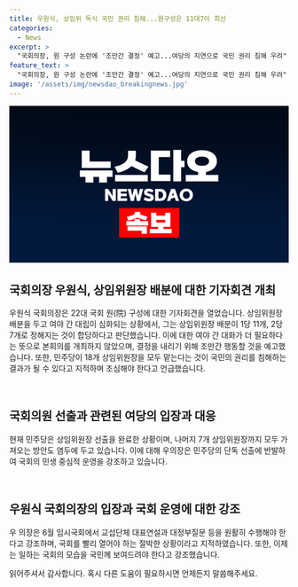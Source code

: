 ```yaml
---
title: 우원식, 상임위 독식 국민 권리 침해...원구성은 11대7이 최선
categories:
  - News
excerpt: >
  "국회의장, 원 구성 논란에 '조만간 결정' 예고...여당의 지연으로 국민 권리 침해 우려" 국회의장 우원식은 22대 국회 원 구성 문제에 대해 상임위원장 배분을 조속히 결정하겠다고 밝혔다. 이에 민주당은 빠른 결정을 촉구하고 있으나 여당의 늦춤으로 국민 권리 침해 우려가 제기되고 있다. 이에 대해 우 의장은 6월 임시국회에서 빠른 결정을 이루겠다고 강조했으며, 여당의 민생 중심의 국회 운영을 촉구하고 있다.
feature_text: >
  "국회의장, 원 구성 논란에 '조만간 결정' 예고...여당의 지연으로 국민 권리 침해 우려" 국회의장 우원식은 22대 국회 원 구성 문제에 대해 상임위원장 배분을 조속히 결정하겠다고 밝혔다. 이에 민주당은 빠른 결정을 촉구하고 있으나 여당의 늦춤으로 국민 권리 침해 우려가 제기되고 있다. 이에 대해 우 의장은 6월 임시국회에서 빠른 결정을 이루겠다고 강조했으며, 여당의 민생 중심의 국회 운영을 촉구하고 있다.
image: '/assets/img/newsdao_breakingnews.jpg'
---
```


<p><img src="/assets/img/newsdao_breakingnews.jpg" alt="firstkoreanews 속보" /></p>

<h2 data-ke-size="size26">국회의장 우원식, 상임위원장 배분에 대한 기자회견 개최</h2>

<p>우원식 국회의장은 22대 국회 원(院) 구성에 대한 기자회견을 열었습니다. 상임위원장 배분을 두고 여야 간 대립이 심화되는 상황에서, 그는 상임위원장 배분이 1당 11개, 2당 7개로 정해지는 것이 합당하다고 판단했습니다. 이에 대한 여야 간 대화가 더 필요하다는 뜻으로 본회의를 개최하지 않았으며, 결정을 내리기 위해 조만간 행동할 것을 예고했습니다. 또한, 민주당이 18개 상임위원장을 모두 맡는다는 것이 국민의 권리를 침해하는 결과가 될 수 있다고 지적하며 조심해야 한다고 언급했습니다. </p>

<p data-ke-size="size16">&nbsp;</p>

<h2 data-ke-size="size26">국회의원 선출과 관련된 여당의 입장과 대응</h2>

<p>현재 민주당은 상임위원장 선출을 완료한 상황이며, 나머지 7개 상임위원장까지 모두 가져오는 방안도 염두에 두고 있습니다. 이에 대해 우의장은 민주당의 단독 선출에 반발하여 국회의 민생 중심적 운영을 강조하고 있습니다.</p>

<p data-ke-size="size16">&nbsp;</p>

<h2 data-ke-size="size26">우원식 국회의장의 입장과 국회 운영에 대한 강조</h2>

<p>우 의장은 6월 임시국회에서 교섭단체 대표연설과 대정부질문 등을 원활히 수행해야 한다고 강조하며, 국회를 빨리 열어야 하는 절박한 상황이라고 지적하였습니다. 또한, 이제는 일하는 국회의 모습을 국민께 보여드려야 한다고 강조했습니다.</p>

<p>읽어주셔서 감사합니다. 혹시 다른 도움이 필요하시면 언제든지 말씀해주세요.</p>

